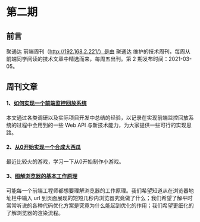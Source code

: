 # 第二期
## 前言

聚通达 前端周刊（http://192.168.2.221/）是由 聚通达 维护的技术周刊，每周从前端同学阅读的技术文章中精选而来，每周五出刊。第 2 期发布时间：2021-03-05。


## 周刊文章

#### 1、[如何实现一个前端监控回放系统](https://mp.weixin.qq.com/s/NrHcR8MrBiHPc0Li2N-z9g)
本文通过各类调研以及实际项目开发中总结的经验，以记录在实现前端监控回放系统的过程中会用到的一些 Web API 与新技术能力，为大家提供一些可行的实现思路。

#### 2、[从0开始实现一个合成大西瓜](https://juejin.cn/post/6923803717808422925)
最近比较火的游戏，学习一下从0开始制作小游戏。

#### 3、[图解浏览器的基本工作原理](https://zhuanlan.zhihu.com/p/47407398)

可能每一个前端工程师都想要理解浏览器的工作原理。我们希望知道从在浏览器地址栏中输入 url 到页面展现的短短几秒内浏览器究竟做了什么；我们希望了解平时常常听说的各种代码优化方案是究竟为什么能起到优化的作用；我们希望更细化的了解浏览器的渲染流程。
